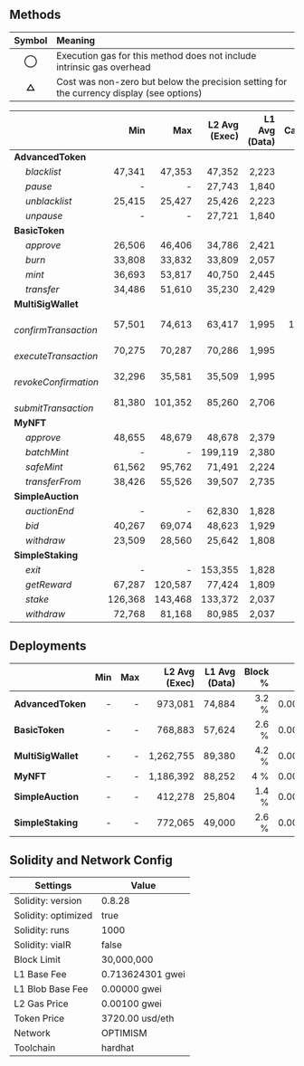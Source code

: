 ## Methods
| **Symbol** | **Meaning**                                                                              |
| :--------: | :--------------------------------------------------------------------------------------- |
|    **◯**   | Execution gas for this method does not include intrinsic gas overhead                    |
|    **△**   | Cost was non-zero but below the precision setting for the currency display (see options) |

|                             |     Min |     Max | L2 Avg (Exec) | L1 Avg (Data) | Calls |    usd avg |
| :-------------------------- | ------: | ------: | ------------: | ------------: | ----: | ---------: |
| **AdvancedToken**           |         |         |               |               |       |            |
|        *blacklist*          |  47,341 |  47,353 |        47,352 |         2,223 |    47 | 0.00018510 |
|        *pause*              |       - |       - |        27,743 |         1,840 |    47 | 0.00011040 |
|        *unblacklist*        |  25,415 |  25,427 |        25,426 |         2,223 |    46 | 0.00010313 |
|        *unpause*            |       - |       - |        27,721 |         1,840 |    46 | 0.00011032 |
| **BasicToken**              |         |         |               |               |       |            |
|        *approve*            |  26,506 |  46,406 |        34,786 |         2,421 |    46 | 0.00013884 |
|        *burn*               |  33,808 |  33,832 |        33,809 |         2,057 |    46 | 0.00013387 |
|        *mint*               |  36,693 |  53,817 |        40,750 |         2,445 |    93 | 0.00016123 |
|        *transfer*           |  34,486 |  51,610 |        35,230 |         2,429 |    46 | 0.00014053 |
| **MultiSigWallet**          |         |         |               |               |       |            |
|        *confirmTransaction* |  57,501 |  74,613 |        63,417 |         1,995 |   139 | 0.00024433 |
|        *executeTransaction* |  70,275 |  70,287 |        70,286 |         1,995 |    46 | 0.00027002 |
|        *revokeConfirmation* |  32,296 |  35,581 |        35,509 |         1,995 |    46 | 0.00014000 |
|        *submitTransaction*  |  81,380 | 101,352 |        85,260 |         2,706 |    48 | 0.00032858 |
| **MyNFT**                   |         |         |               |               |       |            |
|        *approve*            |  48,655 |  48,679 |        48,678 |         2,379 |    46 | 0.00019063 |
|        *batchMint*          |       - |       - |       199,119 |         2,380 |     1 | 0.00075307 |
|        *safeMint*           |  61,562 |  95,762 |        71,491 |         2,224 |    93 | 0.00027535 |
|        *transferFrom*       |  38,426 |  55,526 |        39,507 |         2,735 |    47 | 0.00015763 |
| **SimpleAuction**           |         |         |               |               |       |            |
|        *auctionEnd*         |       - |       - |        62,830 |         1,828 |     2 | 0.00024153 |
|        *bid*                |  40,267 |  69,074 |        48,623 |         1,929 |    95 | 0.00018879 |
|        *withdraw*           |  23,509 |  28,560 |        25,642 |         1,808 |    45 | 0.00010243 |
| **SimpleStaking**           |         |         |               |               |       |            |
|        *exit*               |       - |       - |       153,355 |         1,828 |     1 | 0.00057997 |
|        *getReward*          |  67,287 | 120,587 |        77,424 |         1,809 |    46 | 0.00029603 |
|        *stake*              | 126,368 | 143,468 |       133,372 |         2,037 |    48 | 0.00050602 |
|        *withdraw*           |  72,768 |  81,168 |        80,985 |         2,037 |    46 | 0.00031017 |

## Deployments
|                    | Min | Max  | L2 Avg (Exec) | L1 Avg (Data) | Block % |    usd avg |
| :----------------- | --: | ---: | ------------: | ------------: | ------: | ---------: |
| **AdvancedToken**  |   - |    - |       973,081 |        74,884 |   3.2 % | 0.00390990 |
| **BasicToken**     |   - |    - |       768,883 |        57,624 |   2.6 % | 0.00308380 |
| **MultiSigWallet** |   - |    - |     1,262,755 |        89,380 |   4.2 % | 0.00504551 |
| **MyNFT**          |   - |    - |     1,186,392 |        88,252 |     4 % | 0.00475592 |
| **SimpleAuction**  |   - |    - |       412,278 |        25,804 |   1.4 % | 0.00163505 |
| **SimpleStaking**  |   - |    - |       772,065 |        49,000 |   2.6 % | 0.00306438 |

## Solidity and Network Config
| **Settings**        | **Value**        |
| ------------------- | ---------------- |
| Solidity: version   | 0.8.28           |
| Solidity: optimized | true             |
| Solidity: runs      | 1000             |
| Solidity: viaIR     | false            |
| Block Limit         | 30,000,000       |
| L1 Base Fee         | 0.713624301 gwei |
| L1 Blob Base Fee    | 0.00000 gwei     |
| L2 Gas Price        | 0.00100 gwei     |
| Token Price         | 3720.00 usd/eth  |
| Network             | OPTIMISM         |
| Toolchain           | hardhat          |

